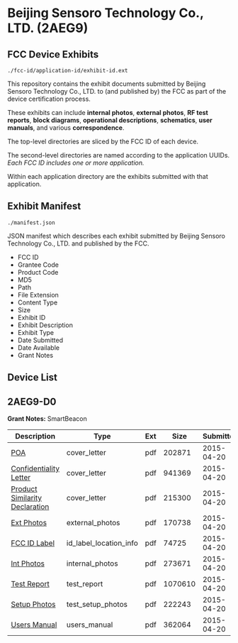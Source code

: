 # Beijing Sensoro Technology Co., LTD. (2AEG9)
## FCC Device Exhibits

```
./fcc-id/application-id/exhibit-id.ext
```

This repository contains the exhibit documents submitted by Beijing Sensoro Technology Co., LTD. to (and published by) the FCC as part of the device certification process.

These exhibits can include **internal photos**, **external photos**, **RF test reports**, **block diagrams**, **operational descriptions**, **schematics**, **user manuals**, and various **correspondence**.

The top-level directories are sliced by the FCC ID of each device.

The second-level directories are named according to the application UUIDs. *Each FCC ID includes one or more application.*

Within each application directory are the exhibits submitted with that application. 

## Exhibit Manifest

```
./manifest.json
```

JSON manifest which describes each exhibit submitted by Beijing Sensoro Technology Co., LTD. and published by the FCC.

- FCC ID
- Grantee Code
- Product Code
- MD5
- Path
- File Extension
- Content Type
- Size
- Exhibit ID
- Exhibit Description
- Exhibit Type
- Date Submitted
- Date Available
- Grant Notes

## Device List
## 2AEG9-D0
**Grant Notes:** SmartBeacon

| Description | Type | Ext | Size | Submitted | Available |
| ----------- | ---- | --- | ---- | --------- | --------- |
| [POA](2AEG9-D0/a7365fb3cc32336f2a7192a054307e3a/2590722.pdf) | cover_letter | pdf | 202871 | 2015-04-20 | 2015-04-20 |
| [Confidentiality Letter](2AEG9-D0/a7365fb3cc32336f2a7192a054307e3a/2590723.pdf) | cover_letter | pdf | 941369 | 2015-04-20 | 2015-04-20 |
| [Product Similarity Declaration](2AEG9-D0/a7365fb3cc32336f2a7192a054307e3a/2590724.pdf) | cover_letter | pdf | 215300 | 2015-04-20 | 2015-04-20 |
| [Ext Photos](2AEG9-D0/a7365fb3cc32336f2a7192a054307e3a/2590726.pdf) | external_photos | pdf | 170738 | 2015-04-20 | 2015-04-20 |
| [FCC ID Label](2AEG9-D0/a7365fb3cc32336f2a7192a054307e3a/2590727.pdf) | id_label_location_info | pdf | 74725 | 2015-04-20 | 2015-04-20 |
| [Int Photos](2AEG9-D0/a7365fb3cc32336f2a7192a054307e3a/2590728.pdf) | internal_photos | pdf | 273671 | 2015-04-20 | 2015-04-20 |
| [Test Report](2AEG9-D0/a7365fb3cc32336f2a7192a054307e3a/2590731.pdf) | test_report | pdf | 1070610 | 2015-04-20 | 2015-04-20 |
| [Setup Photos](2AEG9-D0/a7365fb3cc32336f2a7192a054307e3a/2590732.pdf) | test_setup_photos | pdf | 222243 | 2015-04-20 | 2015-04-20 |
| [Users Manual](2AEG9-D0/a7365fb3cc32336f2a7192a054307e3a/2590733.pdf) | users_manual | pdf | 362064 | 2015-04-20 | 2015-04-20 |
